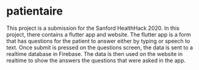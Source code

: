 # patientaire

This project is a submission for the Sanford HealthHack 2020. 
In this project, there contains a flutter app and website. The flutter app 
is a form that has questions for the patient to answer either by typing or
speech to text. Once submit is pressed on the questions screen, the data is
sent to a realtime database in Firebase. The data is then used on the website
in realtime to show the answers the questions that were asked in the app.
